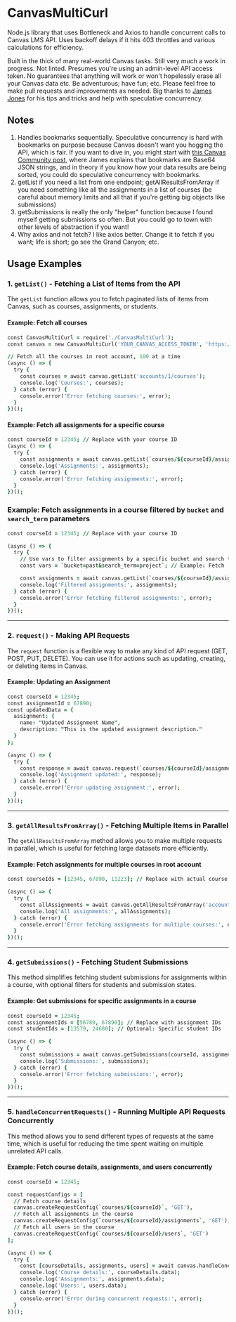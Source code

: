 # CanvasMultiCurl
Node.js library that uses Bottleneck and Axios to handle concurrent calls to Canvas LMS API. Uses backoff delays if it hits 403 throttles and various calculations for efficiency.

Built in the thick of many real-world Canvas tasks. Still very much a work in progress. Not linted. Presumes you're using an admin-level API access token. No guarantees that anything will work or won't hopelessly erase all your Canvas data etc. Be adventurous; have fun; etc. Please feel free to make pull requests and improvements as needed. Big thanks to [James Jones](https://community.canvaslms.com/t5/user/viewprofilepage/user-id/105160) for his tips and tricks and help with speculative concurrency.

## Notes

1) Handles bookmarks sequentially. Speculative concurrency is hard with bookmarks on purpose because Canvas doesn't want you hogging the API, which is fair. If you want to dive in, you might start with [this Canvas Community post](https://community.canvaslms.com/t5/Canvas-Developers-Group/Submissions-API-not-returning-all-submissions/m-p/51725), where James explains that bookmarks are Base64 JSON strings, and in theory if you know how your data results are being sorted, you could do speculative concurrency with bookmarks.
2) getList if you need a list from one endpoint; getAllResultsFromArray if you need something like all the assignments in a list of courses (be careful about memory limits and all that if you're getting big objects like submissions)
3) getSubmissions is really the only "helper" function because I found myself getting submissions so often. But you could go to town with other levels of abstraction if you want!
4) Why axios and not fetch? I like axios better. Change it to fetch if you want; life is short; go see the Grand Canyon; etc.

## Usage Examples

### 1. **`getList()`** - Fetching a List of Items from the API
The `getList` function allows you to fetch paginated lists of items from Canvas, such as courses, assignments, or students.

#### Example: Fetch all courses
```j
const CanvasMultiCurl = require('./CanvasMultiCurl');
const canvas = new CanvasMultiCurl('YOUR_CANVAS_ACCESS_TOKEN', 'https://canvas.your-instance.com');

// Fetch all the courses in root account, 100 at a time
(async () => {
  try {
    const courses = await canvas.getList('accounts/1/courses');
    console.log('Courses:', courses);
  } catch (error) {
    console.error('Error fetching courses:', error);
  }
})();
```

#### Example: Fetch all assignments for a specific course
```j
const courseId = 12345; // Replace with your course ID
(async () => {
  try {
    const assignments = await canvas.getList(`courses/${courseId}/assignments`);
    console.log('Assignments:', assignments);
  } catch (error) {
    console.error('Error fetching assignments:', error);
  }
})();
```

### Example: Fetch assignments in a course filtered by `bucket` and `search_term` parameters
```j
const courseId = 12345; // Replace with your course ID

(async () => {
  try {
    // Use vars to filter assignments by a specific bucket and search term
    const vars = `bucket=past&search_term=project`; // Example: Fetch 'past' assignments that include the word 'project'

    const assignments = await canvas.getList(`courses/${courseId}/assignments`, vars);
    console.log('Filtered assignments:', assignments);
  } catch (error) {
    console.error('Error fetching filtered assignments:', error);
  }
})();
```

---

### 2. **`request()`** - Making API Requests
The `request` function is a flexible way to make any kind of API request (GET, POST, PUT, DELETE). You can use it for actions such as updating, creating, or deleting items in Canvas.

#### Example: Updating an Assignment
```j
const courseId = 12345;
const assignmentId = 67890;
const updatedData = {
  assignment: {
    name: "Updated Assignment Name",
    description: "This is the updated assignment description."
  }
};

(async () => {
  try {
    const response = await canvas.request(`courses/${courseId}/assignments/${assignmentId}`, 'PUT', updatedData, 'assignment');
    console.log('Assignment updated:', response);
  } catch (error) {
    console.error('Error updating assignment:', error);
  }
})();
```

---

### 3. **`getAllResultsFromArray()`** - Fetching Multiple Items in Parallel
The `getAllResultsFromArray` method allows you to make multiple requests in parallel, which is useful for fetching large datasets more efficiently.

#### Example: Fetch assignments for multiple courses in root account
```j
const courseIds = [12345, 67890, 11223]; // Replace with actual course IDs

(async () => {
  try {
    const allAssignments = await canvas.getAllResultsFromArray('accounts/1/courses/<item>/assignments', courseIds);
    console.log('All assignments:', allAssignments);
  } catch (error) {
    console.error('Error fetching assignments for multiple courses:', error);
  }
})();
```

---

### 4. **`getSubmissions()`** - Fetching Student Submissions
This method simplifies fetching student submissions for assignments within a course, with optional filters for students and submission states.

#### Example: Get submissions for specific assignments in a course
```j
const courseId = 12345;
const assignmentIds = [56789, 67890]; // Replace with assignment IDs
const studentIds = [13579, 24680]; // Optional: Specific student IDs

(async () => {
  try {
    const submissions = await canvas.getSubmissions(courseId, assignmentIds, studentIds);
    console.log('Submissions:', submissions);
  } catch (error) {
    console.error('Error fetching submissions:', error);
  }
})();
```

---

### 5. **`handleConcurrentRequests()`** - Running Multiple API Requests Concurrently
This method allows you to send different types of requests at the same time, which is useful for reducing the time spent waiting on multiple unrelated API calls.

#### Example: Fetch course details, assignments, and users concurrently
```j
const courseId = 12345;

const requestConfigs = [
  // Fetch course details
  canvas.createRequestConfig(`courses/${courseId}`, 'GET'),
  // Fetch all assignments in the course
  canvas.createRequestConfig(`courses/${courseId}/assignments`, 'GET'),
  // Fetch all users in the course
  canvas.createRequestConfig(`courses/${courseId}/users`, 'GET')
];

(async () => {
  try {
    const [courseDetails, assignments, users] = await canvas.handleConcurrentRequests(requestConfigs);
    console.log('Course details:', courseDetails.data);
    console.log('Assignments:', assignments.data);
    console.log('Users:', users.data);
  } catch (error) {
    console.error('Error during concurrent requests:', error);
  }
})();
```
